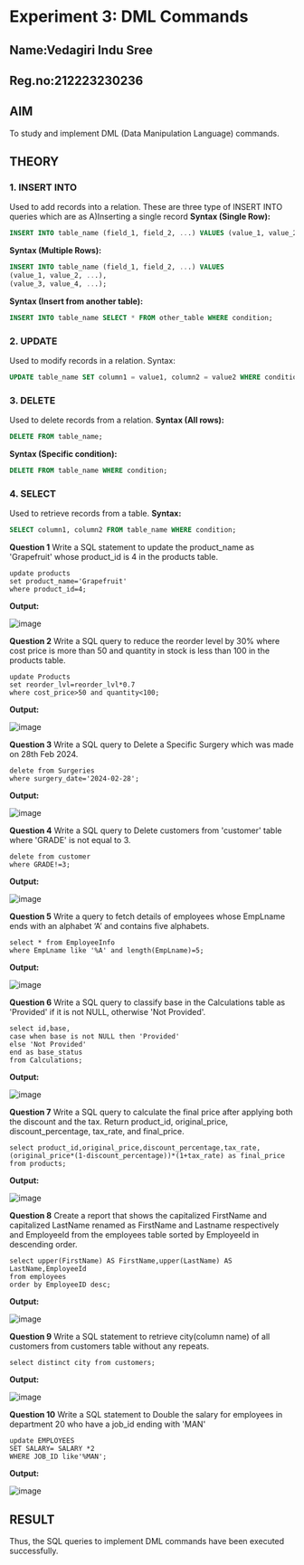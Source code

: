 # Experiment 3: DML Commands
## Name:Vedagiri Indu Sree
## Reg.no:212223230236
## AIM
To study and implement DML (Data Manipulation Language) commands.

## THEORY

### 1. INSERT INTO
Used to add records into a relation.
These are three type of INSERT INTO queries which are as
A)Inserting a single record
**Syntax (Single Row):**
```sql
INSERT INTO table_name (field_1, field_2, ...) VALUES (value_1, value_2, ...);
```
**Syntax (Multiple Rows):**
```sql
INSERT INTO table_name (field_1, field_2, ...) VALUES
(value_1, value_2, ...),
(value_3, value_4, ...);
```
**Syntax (Insert from another table):**
```sql
INSERT INTO table_name SELECT * FROM other_table WHERE condition;
```
### 2. UPDATE
Used to modify records in a relation.
Syntax:
```sql
UPDATE table_name SET column1 = value1, column2 = value2 WHERE condition;
```
### 3. DELETE
Used to delete records from a relation.
**Syntax (All rows):**
```sql
DELETE FROM table_name;
```
**Syntax (Specific condition):**
```sql
DELETE FROM table_name WHERE condition;
```
### 4. SELECT
Used to retrieve records from a table.
**Syntax:**
```sql
SELECT column1, column2 FROM table_name WHERE condition;
```
**Question 1**
Write a SQL statement to update the product_name as 'Grapefruit' whose product_id is 4 in the products table.
```
update products
set product_name='Grapefruit'
where product_id=4;
```
**Output:**

![image](https://github.com/user-attachments/assets/f7cb35b7-e15c-4d6d-be26-695316a2752f)

**Question 2**
Write a SQL query to reduce the reorder level by 30% where cost price is more than 50 and quantity in stock is less than 100 in the products table.
```
update Products
set reorder_lvl=reorder_lvl*0.7
where cost_price>50 and quantity<100;
```
**Output:**

![image](https://github.com/user-attachments/assets/be6557eb-cca2-408a-ba08-390d6e796285)

**Question 3**
Write a SQL query to Delete a Specific Surgery which was made on 28th Feb 2024.
```
delete from Surgeries 
where surgery_date='2024-02-28';
```
**Output:**

![image](https://github.com/user-attachments/assets/10904988-223a-42e7-94ca-3b48b01b9c31)

**Question 4**
Write a SQL query to Delete customers from 'customer' table where 'GRADE' is not equal to 3.
```
delete from customer
where GRADE!=3;
```
**Output:**

![image](https://github.com/user-attachments/assets/79285c8a-2978-407d-82ba-b3c2cdb69272)

**Question 5**
Write a query to fetch details of employees whose EmpLname ends with an alphabet ‘A’ and contains five alphabets.
```
select * from EmployeeInfo 
where EmpLname like '%A' and length(EmpLname)=5;
```
**Output:**

![image](https://github.com/user-attachments/assets/821d1823-0fea-438e-9709-d82220eea49a)

**Question 6**
Write a SQL query to classify base in the Calculations table as 'Provided' if it is not NULL, otherwise 'Not Provided'.
```
select id,base,
case when base is not NULL then 'Provided'
else 'Not Provided'
end as base_status
from Calculations;
```
**Output:**

![image](https://github.com/user-attachments/assets/01350e6d-b955-4d9f-8d27-c40f32b3423e)

**Question 7**
Write a SQL query to calculate the final price after applying both the discount and the tax. Return product_id, original_price, discount_percentage, tax_rate, and final_price.
```
select product_id,original_price,discount_percentage,tax_rate,(original_price*(1-discount_percentage))*(1+tax_rate) as final_price
from products;
```
**Output:**

![image](https://github.com/user-attachments/assets/1fb06574-24fd-4972-b6e2-79a5a2065676)

**Question 8**
Create a report that shows the capitalized FirstName and capitalized LastName renamed as FirstName and Lastname respectively and EmployeeId from the employees table sorted by EmployeeId in descending order.
```
select upper(FirstName) AS FirstName,upper(LastName) AS LastName,EmployeeId
from employees
order by EmployeeID desc;
```
**Output:**

![image](https://github.com/user-attachments/assets/fdff8b34-9326-409f-9a0f-184c53772e6c)

**Question 9**
Write a SQL statement to retrieve city(column name) of all customers from customers table without any repeats.
```
select distinct city from customers;
```
**Output:**

![image](https://github.com/user-attachments/assets/38dc88ff-bf42-4f73-a8ca-5a1b75ae5a23)

**Question 10**
Write a SQL statement to Double the salary for employees in department 20 who have a job_id ending with 'MAN'
```
update EMPLOYEES
SET SALARY= SALARY *2
WHERE JOB_ID like'%MAN';
```
**Output:**

![image](https://github.com/user-attachments/assets/30c35d8d-ef7b-4012-8554-9d1fe551bc5b)

## RESULT
Thus, the SQL queries to implement DML commands have been executed successfully.
